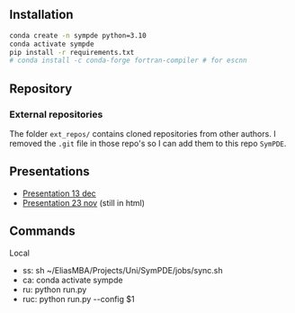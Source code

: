 ## Installation

```bash
conda create -n sympde python=3.10
conda activate sympde
pip install -r requirements.txt
# conda install -c conda-forge fortran-compiler # for escnn
```

## Repository

### External repositories
The folder `ext_repos/` contains cloned repositories from other authors. I removed the `.git` file in those repo's so I can add them to this repo `SymPDE`.

## Presentations
- [Presentation 13 dec](assets/presentations/presentation_13dec.pdf)
- [Presentation 23 nov](assets/presentations/presentation_23nov.html) (still in html)

## Commands
Local
- ss: sh ~/EliasMBA/Projects/Uni/SymPDE/jobs/sync.sh
- ca: conda activate sympde
- ru: python run.py
- ruc: python run.py --config $1